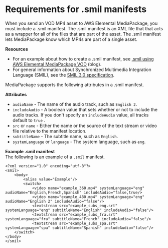 # Requirements for \.smil manifests<a name="supported-inputs-vod-smil"></a>

When you send an VOD MP4 asset to AWS Elemental MediaPackage, you must include a \.smil manifest\. The \.smil manifest is an XML file that that acts as a wrapper for all of the files that are part of the asset\. The \.smil manifest lets MediaPackage know which MP4s are part of a single asset\.

**Resources**
+ For an example about how to create a \.smil manifest, see [\.smil using AWS Elemental MediaPackage VOD](https://aws.amazon.com/blogs/media/smil-using-aws-elemental-mediapackage-vod/) \(blog\)\.
+ For general information about Synchronized Multimedia Integration Language \(SMIL\), see the [SMIL 3\.0 specification](https://www.w3.org/TR/SMIL/)\.

MediaPackage supports the following attributes in a \.smil manifest\.

**Attributes**
+ `audioName` \- The name of the audio track, such as `English 2`\.
+ `includeAudio` \- A boolean value that sets whether or not to include the audio tracks\. If you don't specify an `includeAudio` value, all tracks default to `true` \.
+ `src` or `name` \- Either the name or the source of the text stream or video file relative to the manifest location\.
+ `subtitleName` \- The subtitle name, such as `English`\.
+ `systemLanguage` or `language` \- The system language, such as `eng`\.

**Example \.smil manifest**  
The following is an example of a `.smil` manifest\.   

```
<?xml version="1.0" encoding="utf-8"?>
<smil>
    <body>
        <alias value="Example"/>
        <switch>
            <video name="example_360.mp4" systemLanguage="eng" audioName="English,French,Spanish" includeAudio="false,true/>
            <video name="example_480.mp4" systemLanguage="eng" audioName="English 2" includeAudio="false"/>
            <textstream src="example_subs_eng.srt" systemLanguage="eng" subtitleName="English" includeAudio="false"/>
            <textstream src="example_subs_fra.srt" systemLanguage="fra" subtitleName="French" includeAudio="false"/>
            <textstream src="example_subs_spa.srt" systemLanguage="spa" subtitleName="Spanish" includeAudio="false"/>
    </switch>
</body>
</smil>
```